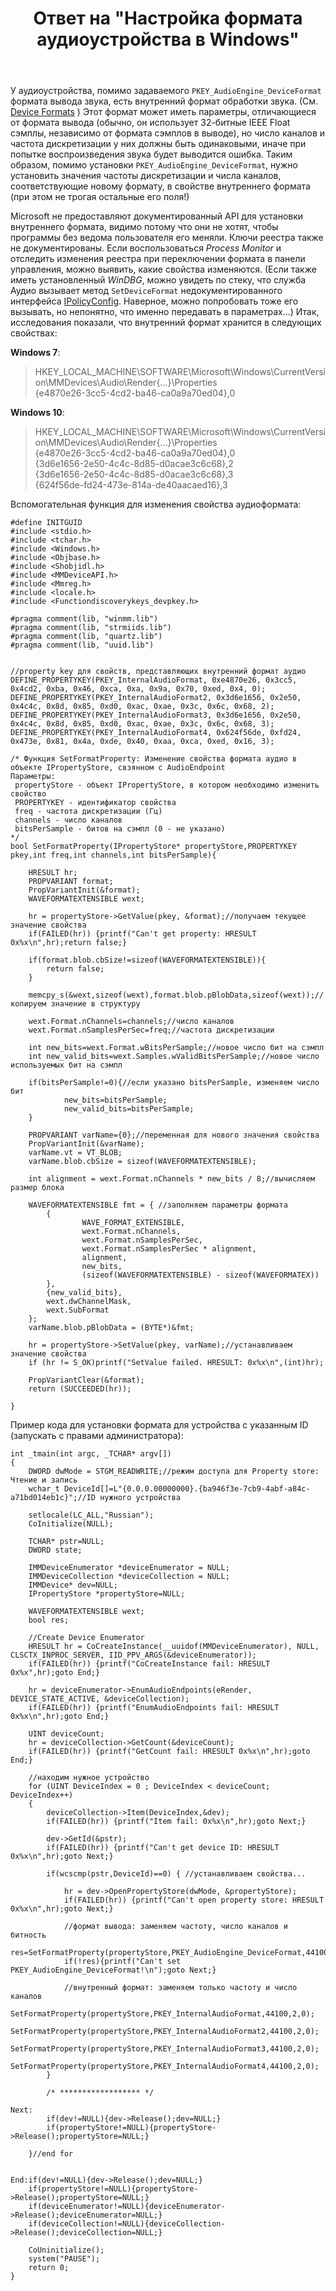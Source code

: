 ﻿---
title: "Ответ на \"Настройка формата аудиоустройства в Windows\""
se.owner.user_id: 240512
se.owner.display_name: "MSDN.WhiteKnight"
se.owner.link: "https://ru.stackoverflow.com/users/240512/msdn-whiteknight"
se.answer_id: 743709
se.question_id: 661489
se.post_type: answer
se.score: 3
se.is_accepted: False
---
<p>У аудиоустройства, помимо задаваемого <code>PKEY_AudioEngine_DeviceFormat</code> формата вывода звука, есть внутренний формат обработки звука. (См. <a href="https://msdn.microsoft.com/en-us/library/windows/desktop/dd370811(v=vs.85).aspx" rel="nofollow noreferrer">Device Formats</a> ) Этот формат может иметь параметры, отличающиеся от формата вывода (обычно, он использует 32-битные IEEE Float сэмплы, независимо от формата сэмплов в выводе), но число каналов и частота дискретизации у них должны быть одинаковыми, иначе при попытке воспроизведения звука будет выводится ошибка. Таким образом, помимо установки <code>PKEY_AudioEngine_DeviceFormat</code>, нужно установить значения частоты дискретизации и числа каналов, соответствующие новому формату, в свойстве внутреннего формата (при этом не трогая остальные его поля!)</p>

<p>Microsoft не предоставляют документированный API для установки внутреннего формата, видимо потому что они не хотят, чтобы программы без ведома пользователя его меняли. Ключи реестра также не документированы. Если воспользоваться <em>Process Monitor</em> и отследить изменения реестра при переключении формата в панели управления, можно выявить, какие свойства изменяются. (Если также иметь установленный <em>WinDBG</em>, можно увидеть по стеку, что служба Аудио вызывает метод <code>SetDeviceFormat</code> недокументированного интерфейса <a href="https://github.com/tartakynov/audioswitch/blob/master/IPolicyConfig.h" rel="nofollow noreferrer">IPolicyConfig</a>. Наверное, можно попробовать тоже его вызывать, но непонятно, что именно передавать в параметрах...) Итак, исследования показали, что внутренний формат хранится в следующих свойствах:</p>

<p><strong>Windows 7</strong>:</p>

<blockquote>
  <p>HKEY_LOCAL_MACHINE\SOFTWARE\Microsoft\Windows\CurrentVersion\MMDevices\Audio\Render{...}\Properties<br>
  {e4870e26-3cc5-4cd2-ba46-ca0a9a70ed04},0</p>
</blockquote>

<p><strong>Windows 10</strong>:</p>

<blockquote>
  <p>HKEY_LOCAL_MACHINE\SOFTWARE\Microsoft\Windows\CurrentVersion\MMDevices\Audio\Render{...}\Properties<br>
  {e4870e26-3cc5-4cd2-ba46-ca0a9a70ed04},0<br>
  {3d6e1656-2e50-4c4c-8d85-d0acae3c6c68},2<br>
  {3d6e1656-2e50-4c4c-8d85-d0acae3c6c68},3<br>
  {624f56de-fd24-473e-814a-de40aacaed16},3</p>
</blockquote>

<p>Вспомогательная функция для изменения свойства аудиоформата:</p>

<pre><code>#define INITGUID
#include &lt;stdio.h&gt;
#include &lt;tchar.h&gt;
#include &lt;Windows.h&gt;
#include &lt;Objbase.h&gt;
#include &lt;Shobjidl.h&gt;
#include &lt;MMDeviceAPI.h&gt;
#include &lt;Mmreg.h&gt;
#include &lt;locale.h&gt;
#include &lt;Functiondiscoverykeys_devpkey.h&gt;

#pragma comment(lib, "winmm.lib")
#pragma comment(lib, "strmiids.lib")
#pragma comment(lib, "quartz.lib")
#pragma comment(lib, "uuid.lib")


//property key для свойств, представляющих внутренний формат аудио
DEFINE_PROPERTYKEY(PKEY_InternalAudioFormat, 0xe4870e26, 0x3cc5, 0x4cd2, 0xba, 0x46, 0xca, 0xa, 0x9a, 0x70, 0xed, 0x4, 0);
DEFINE_PROPERTYKEY(PKEY_InternalAudioFormat2, 0x3d6e1656, 0x2e50, 0x4c4c, 0x8d, 0x85, 0xd0, 0xac, 0xae, 0x3c, 0x6c, 0x68, 2);
DEFINE_PROPERTYKEY(PKEY_InternalAudioFormat3, 0x3d6e1656, 0x2e50, 0x4c4c, 0x8d, 0x85, 0xd0, 0xac, 0xae, 0x3c, 0x6c, 0x68, 3);
DEFINE_PROPERTYKEY(PKEY_InternalAudioFormat4, 0x624f56de, 0xfd24, 0x473e, 0x81, 0x4a, 0xde, 0x40, 0xaa, 0xca, 0xed, 0x16, 3);

/* Функция SetFormatProperty: Изменение свойства формата аудио в объекте IPropertyStore, свзянном с AudioEndpoint
Параметры:
 propertyStore - объект IPropertyStore, в котором необходимо изменить свойство
 PROPERTYKEY - идентификатор свойства
 freq - частота дискретизации (Гц)
 channels - число каналов
 bitsPerSample - битов на сэмпл (0 - не указано)
*/
bool SetFormatProperty(IPropertyStore* propertyStore,PROPERTYKEY pkey,int freq,int channels,int bitsPerSample){

    HRESULT hr;
    PROPVARIANT format;
    PropVariantInit(&amp;format);
    WAVEFORMATEXTENSIBLE wext;

    hr = propertyStore-&gt;GetValue(pkey, &amp;format);//получаем текущее значение свойства
    if(FAILED(hr)) {printf("Can't get property: HRESULT 0x%x\n",hr);return false;}

    if(format.blob.cbSize!=sizeof(WAVEFORMATEXTENSIBLE)){
        return false;
    }

    memcpy_s(&amp;wext,sizeof(wext),format.blob.pBlobData,sizeof(wext));//копируем значение в структуру

    wext.Format.nChannels=channels;//число каналов
    wext.Format.nSamplesPerSec=freq;//частота дискретизации

    int new_bits=wext.Format.wBitsPerSample;//новое число бит на сэмпл
    int new_valid_bits=wext.Samples.wValidBitsPerSample;//новое число используемых бит на сэмпл

    if(bitsPerSample!=0){//если указано bitsPerSample, изменяем число бит
            new_bits=bitsPerSample;
            new_valid_bits=bitsPerSample;
    }

    PROPVARIANT varName={0};//переменная для нового значения свойства
    PropVariantInit(&amp;varName);
    varName.vt = VT_BLOB;
    varName.blob.cbSize = sizeof(WAVEFORMATEXTENSIBLE);

    int alignment = wext.Format.nChannels * new_bits / 8;//вычисляем размер блока

    WAVEFORMATEXTENSIBLE fmt = { //заполняем параметры формата
        {
                WAVE_FORMAT_EXTENSIBLE,
                wext.Format.nChannels,
                wext.Format.nSamplesPerSec,
                wext.Format.nSamplesPerSec * alignment,
                alignment,
                new_bits,
                (sizeof(WAVEFORMATEXTENSIBLE) - sizeof(WAVEFORMATEX))
        },
        {new_valid_bits},
        wext.dwChannelMask,
        wext.SubFormat
    };
    varName.blob.pBlobData = (BYTE*)&amp;fmt;           

    hr = propertyStore-&gt;SetValue(pkey, varName);//устанавливаем значение свойства
    if (hr != S_OK)printf("SetValue failed. HRESULT: 0x%x\n",(int)hr);

    PropVariantClear(&amp;format);
    return (SUCCEEDED(hr));

}
</code></pre>

<p>Пример кода для установки формата для устройства с указанным ID (запускать с правами администратора):</p>

<pre><code>int _tmain(int argc, _TCHAR* argv[])
{
    DWORD dwMode = STGM_READWRITE;//режим доступа для Property store: Чтение и запись
    wchar_t DeviceId[]=L"{0.0.0.00000000}.{ba946f3e-7cb9-4abf-a84c-a71bd014eb1c}";//ID нужного устройства

    setlocale(LC_ALL,"Russian");    
    CoInitialize(NULL);

    TCHAR* pstr=NULL;
    DWORD state;

    IMMDeviceEnumerator *deviceEnumerator = NULL;
    IMMDeviceCollection *deviceCollection = NULL;
    IMMDevice* dev=NULL;
    IPropertyStore *propertyStore=NULL;

    WAVEFORMATEXTENSIBLE wext;
    bool res;

    //Create Device Enumerator
    HRESULT hr = CoCreateInstance(__uuidof(MMDeviceEnumerator), NULL, CLSCTX_INPROC_SERVER, IID_PPV_ARGS(&amp;deviceEnumerator));
    if(FAILED(hr)) {printf("CoCreateInstance fail: HRESULT 0x%x",hr);goto End;}

    hr = deviceEnumerator-&gt;EnumAudioEndpoints(eRender,  DEVICE_STATE_ACTIVE, &amp;deviceCollection);
    if(FAILED(hr)) {printf("EnumAudioEndpoints fail: HRESULT 0x%x\n",hr);goto End;}

    UINT deviceCount;
    hr = deviceCollection-&gt;GetCount(&amp;deviceCount);
    if(FAILED(hr)) {printf("GetCount fail: HRESULT 0x%x\n",hr);goto End;}

    //находим нужное устройство
    for (UINT DeviceIndex = 0 ; DeviceIndex &lt; deviceCount; DeviceIndex++)
    {
        deviceCollection-&gt;Item(DeviceIndex,&amp;dev);
        if(FAILED(hr)) {printf("Item fail: 0x%x\n",hr);goto Next;}

        dev-&gt;GetId(&amp;pstr);
        if(FAILED(hr)) {printf("Can't get device ID: HRESULT 0x%x\n",hr);goto Next;}

        if(wcscmp(pstr,DeviceId)==0) { //устанавливаем свойства...

            hr = dev-&gt;OpenPropertyStore(dwMode, &amp;propertyStore);        
            if(FAILED(hr)) {printf("Can't open property store: HRESULT 0x%x\n",hr);goto Next;}

            //формат вывода: заменяем частоту, число каналов и битность         
            res=SetFormatProperty(propertyStore,PKEY_AudioEngine_DeviceFormat,44100,2,16);  
            if(!res){printf("Can't set PKEY_AudioEngine_DeviceFormat!\n");goto Next;}

            //внутренный формат: заменяем только частоту и число каналов            
            SetFormatProperty(propertyStore,PKEY_InternalAudioFormat,44100,2,0);            
            SetFormatProperty(propertyStore,PKEY_InternalAudioFormat2,44100,2,0);           
            SetFormatProperty(propertyStore,PKEY_InternalAudioFormat3,44100,2,0);           
            SetFormatProperty(propertyStore,PKEY_InternalAudioFormat4,44100,2,0);           
        }       

        /* ****************** */

Next:   
        if(dev!=NULL){dev-&gt;Release();dev=NULL;}
        if(propertyStore!=NULL){propertyStore-&gt;Release();propertyStore=NULL;}

    }//end for


End:if(dev!=NULL){dev-&gt;Release();dev=NULL;}
    if(propertyStore!=NULL){propertyStore-&gt;Release();propertyStore=NULL;}
    if(deviceEnumerator!=NULL){deviceEnumerator-&gt;Release();deviceEnumerator=NULL;}
    if(deviceCollection!=NULL){deviceCollection-&gt;Release();deviceCollection=NULL;}  

    CoUninitialize();
    system("PAUSE");
    return 0;
}
</code></pre>
